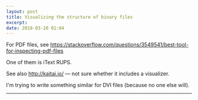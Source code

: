 ```yaml
---
layout: post
title: Visualizing the structure of binary files
excerpt:
date: 2018-03-20 01:04
---
```


For PDF files, see https://stackoverflow.com/questions/3549541/best-tool-for-inspecting-pdf-files

One of them is iText RUPS.

See also http://kaitai.io/ — not sure whether it includes a visualizer.

I'm trying to write something similar for DVI files (because no one else will).

----
